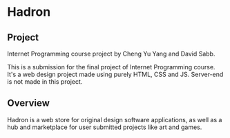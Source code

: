 # Hadron

## Project
Internet Programming course project by Cheng Yu Yang and David Sabb.

This is a submission for the final project of Internet Programming course. It's a web design project made using purely HTML, CSS and JS. Server-end is not made in this project.

## Overview
Hadron is a web store for original design software applications, as well as a hub and marketplace for user submitted projects like art and games.
